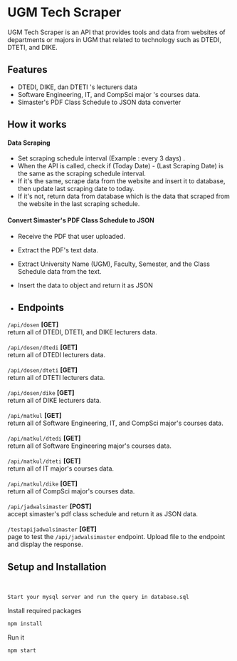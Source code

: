 # UGM Tech Scraper


UGM Tech Scraper is an API that provides tools and data from websites of departments or majors in UGM that related to technology such as DTEDI, DTETI, and DIKE.

## Features

- DTEDI, DIKE, dan DTETI 's lecturers data
- Software Engineering, IT, and CompSci major  's courses data.
- Simaster's PDF Class Schedule to JSON data converter

## How it works
#### Data Scraping
- Set scraping schedule interval (Example : every 3 days) .
- When the API is called, check if (Today Date) - (Last Scraping Date) is the same as the scraping schedule interval.
- If it's the same, scrape data from the website and insert it to database, then update last scraping date to today.
- If it's not, return data from database which is the data that scraped from the website in the last scraping schedule.
#### Convert Simaster's PDF Class Schedule to JSON
- Receive the PDF that user uploaded.
- Extract the PDF's text data.
- Extract University Name (UGM), Faculty, Semester, and the Class Schedule data from the text. 
- Insert the data to object and return it as JSON

- ## Endpoints
`/api/dosen` **[GET]** <br>
return all of DTEDI, DTETI, and DIKE lecturers data. <br> <br>
`/api/dosen/dtedi` **[GET]** <br>
return all of DTEDI lecturers data. <br> <br>
`/api/dosen/dteti` **[GET]** <br>
return all of DTETI lecturers data. <br> <br>
`/api/dosen/dike` **[GET]** <br>
return all of DIKE lecturers data. <br> <br>
`/api/matkul` **[GET]** <br>
return all of Software Engineering, IT, and CompSci major's courses data. <br> <br>
`/api/matkul/dtedi` **[GET]** <br>
return all of Software Engineering major's courses data. <br> <br>
`/api/matkul/dteti` **[GET]** <br>
return all of IT major's courses data. <br> <br>
`/api/matkul/dike` **[GET]** <br>
return all of CompSci major's courses data. <br> <br>
`/api/jadwalsimaster` **[POST]** <br>
accept simaster's pdf class schedule and return it as JSON data. <br> <br>
`/testapijadwalsimaster` **[GET]** <br>
page to test the `/api/jadwalsimaster` endpoint. Upload file to the endpoint and display the response. <br>

## Setup and Installation

 <br>

```sh
Start your mysql server and run the query in database.sql
```
Install required packages
```sh
npm install
```
Run it
```sh
npm start
```
